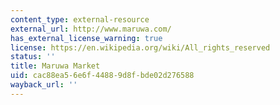 ```yaml
---
content_type: external-resource
external_url: http://www.maruwa.com/
has_external_license_warning: true
license: https://en.wikipedia.org/wiki/All_rights_reserved
status: ''
title: Maruwa Market
uid: cac88ea5-6e6f-4488-9d8f-bde02d276588
wayback_url: ''
---
```

